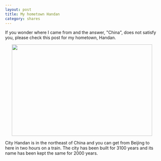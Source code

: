 ```yaml
---
layout: post
title: My hometown Handan
category: shares
---
```


If you wonder where I came from and the answer, "China", does not satisfy you, please check this post for my hometown, Handan.


<p align="center">
  <img width="460" height="300" src="https://github.com/wooginawunan/wooginawunan.github.io/assets/img/handan.jpg">
</p>

City Handan is in the northeast of China and you can get from Beijing to here in two hours on a 
train. The city has been built for 3100 years and its name has been kept the same for 2000 years. 

